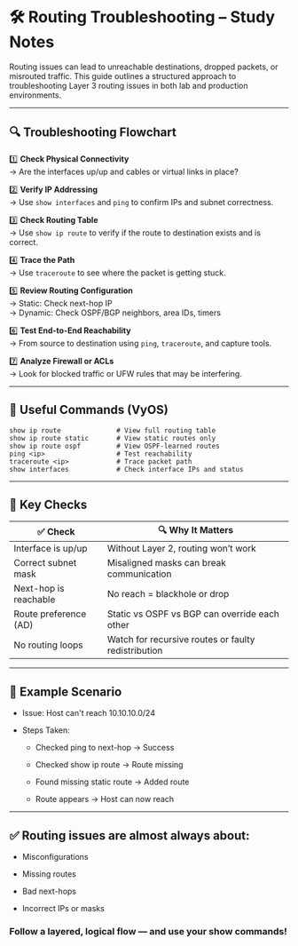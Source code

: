 # 🛠️ Routing Troubleshooting – Study Notes

Routing issues can lead to unreachable destinations, dropped packets, or misrouted traffic. This guide outlines a structured approach to troubleshooting Layer 3 routing issues in both lab and production environments.

---

## 🔍 Troubleshooting Flowchart

1️⃣ **Check Physical Connectivity**  
→ Are the interfaces up/up and cables or virtual links in place?

2️⃣ **Verify IP Addressing**  
→ Use `show interfaces` and `ping` to confirm IPs and subnet correctness.

3️⃣ **Check Routing Table**  
→ Use `show ip route` to verify if the route to destination exists and is correct.

4️⃣ **Trace the Path**  
→ Use `traceroute` to see where the packet is getting stuck.

5️⃣ **Review Routing Configuration**  
→ Static: Check next-hop IP  
→ Dynamic: Check OSPF/BGP neighbors, area IDs, timers

6️⃣ **Test End-to-End Reachability**  
→ From source to destination using `ping`, `traceroute`, and capture tools.

7️⃣ **Analyze Firewall or ACLs**  
→ Look for blocked traffic or UFW rules that may be interfering.

---

## 🔧 Useful Commands (VyOS)

```
show ip route              # View full routing table
show ip route static       # View static routes only
show ip route ospf         # View OSPF-learned routes
ping <ip>                  # Test reachability
traceroute <ip>            # Trace packet path
show interfaces            # Check interface IPs and status
```

---

## 🧠 Key Checks

| ✅ Check               | 🔍 Why It Matters                                             |
|------------------------|--------------------------------------------------------------|
| Interface is up/up     | Without Layer 2, routing won’t work                          |
| Correct subnet mask    | Misaligned masks can break communication                     |
| Next-hop is reachable  | No reach = blackhole or drop                                 |
| Route preference (AD)  | Static vs OSPF vs BGP can override each other                |
| No routing loops       | Watch for recursive routes or faulty redistribution          |

---

## 🧪 Example Scenario

- Issue: Host can't reach 10.10.10.0/24

- Steps Taken:

    - Checked ping to next-hop → Success

    - Checked show ip route → Route missing

    - Found missing static route → Added route

    - Route appears → Host can now reach

---

## ✅ Routing issues are almost always about:

- Misconfigurations

- Missing routes

- Bad next-hops

- Incorrect IPs or masks

### Follow a layered, logical flow — and use your show commands!









